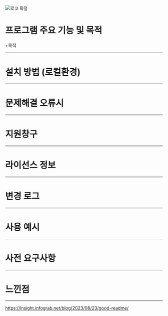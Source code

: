 ![로고 확정](https://github.com/toogot/carcarepay/assets/151509533/80a26857-99e0-4a7a-a904-2771742125fd)


# 프로그램 주요 기능 및 목적
  +목적
   
----------------------------
# 설치 방법 (로컬환경)

----------------------------
# 문제해결 오류시

----------------------------
# 지원창구

----------------------------

# 라이선스 정보

----------------------------

# 변경 로그

----------------------------

# 사용 예시

----------------------------

# 사전 요구사항

----------------------------

# 느낀점

----------------------------





https://insight.infograb.net/blog/2023/08/23/good-readme/
